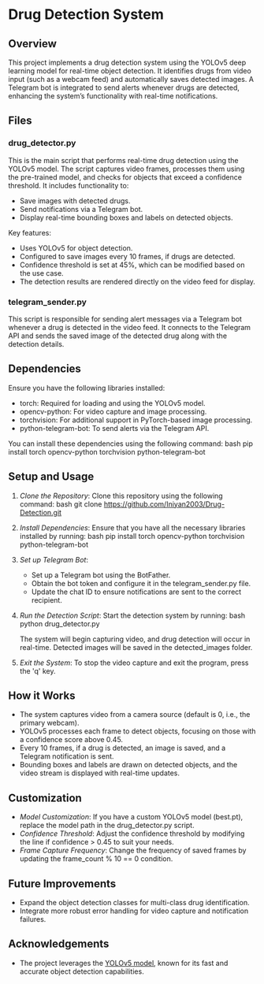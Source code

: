 
# Drug Detection System

## Overview

This project implements a drug detection system using the YOLOv5 deep learning model for real-time object detection. It identifies drugs from video input (such as a webcam feed) and automatically saves detected images. A Telegram bot is integrated to send alerts whenever drugs are detected, enhancing the system’s functionality with real-time notifications.

## Files

### drug_detector.py
This is the main script that performs real-time drug detection using the YOLOv5 model. The script captures video frames, processes them using the pre-trained model, and checks for objects that exceed a confidence threshold. It includes functionality to:
- Save images with detected drugs.
- Send notifications via a Telegram bot.
- Display real-time bounding boxes and labels on detected objects.

Key features:
- Uses YOLOv5 for object detection.
- Configured to save images every 10 frames, if drugs are detected.
- Confidence threshold is set at 45%, which can be modified based on the use case.
- The detection results are rendered directly on the video feed for display.

### telegram_sender.py
This script is responsible for sending alert messages via a Telegram bot whenever a drug is detected in the video feed. It connects to the Telegram API and sends the saved image of the detected drug along with the detection details.

## Dependencies

Ensure you have the following libraries installed:

- torch: Required for loading and using the YOLOv5 model.
- opencv-python: For video capture and image processing.
- torchvision: For additional support in PyTorch-based image processing.
- python-telegram-bot: To send alerts via the Telegram API.
  
You can install these dependencies using the following command:
bash
pip install torch opencv-python torchvision python-telegram-bot


## Setup and Usage

1. *Clone the Repository*:
   Clone this repository using the following command:
   bash
   git clone https://github.com/Iniyan2003/Drug-Detection.git
   

2. *Install Dependencies*:
   Ensure that you have all the necessary libraries installed by running:
   bash
   pip install torch opencv-python torchvision python-telegram-bot
   

3. *Set up Telegram Bot*:
   - Set up a Telegram bot using the BotFather.
   - Obtain the bot token and configure it in the telegram_sender.py file.
   - Update the chat ID to ensure notifications are sent to the correct recipient.

4. *Run the Detection Script*:
   Start the detection system by running:
   bash
   python drug_detector.py
   
   The system will begin capturing video, and drug detection will occur in real-time. Detected images will be saved in the detected_images folder.

5. *Exit the System*:
   To stop the video capture and exit the program, press the 'q' key.

## How it Works

- The system captures video from a camera source (default is 0, i.e., the primary webcam).
- YOLOv5 processes each frame to detect objects, focusing on those with a confidence score above 0.45.
- Every 10 frames, if a drug is detected, an image is saved, and a Telegram notification is sent.
- Bounding boxes and labels are drawn on detected objects, and the video stream is displayed with real-time updates.

## Customization

- *Model Customization*: If you have a custom YOLOv5 model (best.pt), replace the model path in the drug_detector.py script.
- *Confidence Threshold*: Adjust the confidence threshold by modifying the line if confidence > 0.45 to suit your needs.
- *Frame Capture Frequency*: Change the frequency of saved frames by updating the frame_count % 10 == 0 condition.

## Future Improvements

- Expand the object detection classes for multi-class drug identification.
- Integrate more robust error handling for video capture and notification failures.

## Acknowledgements
- The project leverages the [YOLOv5 model](https://github.com/ultralytics/yolov5), known for its fast and accurate object detection capabilities.
